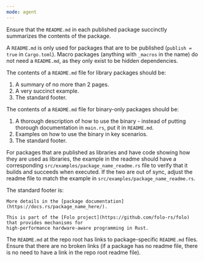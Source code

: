 ```yaml
---
mode: agent
---
```

Ensure that the `README.md` in each published package succinctly summarizes
the contents of the package.

A `README.md` is only used for packages that are to be published (`publish = true` in `Cargo.toml`).
Macro packages (anything with `_macros` in the name) do not need a `README.md`, as they only
exist to be hidden dependencies.

The contents of a `README.md` file for library packages should be:

1. A summary of no more than 2 pages.
2. A very succinct example.
3. The standard footer.

The contents of a `README.md` file for binary-only packages should be:

1. A thorough description of how to use the binary - instead of putting thorough documentation
  in `main.rs`, put it in `README.md`.
2. Examples on how to use the binary in key scenarios.
3. The standard footer.

For packages that are published as libraries and have code showing how they are used as libraries,
the example in the readme should have a corresponding `src/examples/package_name_readme.rs` file to
verify that it builds and succeeds when executed. If the two are out of sync, adjust the readme file
to match the example in `src/examples/package_name_readme.rs`.

The standard footer is:

```
More details in the [package documentation](https://docs.rs/package_name_here/).

This is part of the [Folo project](https://github.com/folo-rs/folo) that provides mechanisms for
high-performance hardware-aware programming in Rust.
```

The `README.md` at the repo root has links to package-specific `README.md` files. Ensure that
there are no broken links (if a package has no readme file, there is no need to have a link in
the repo root readme file).